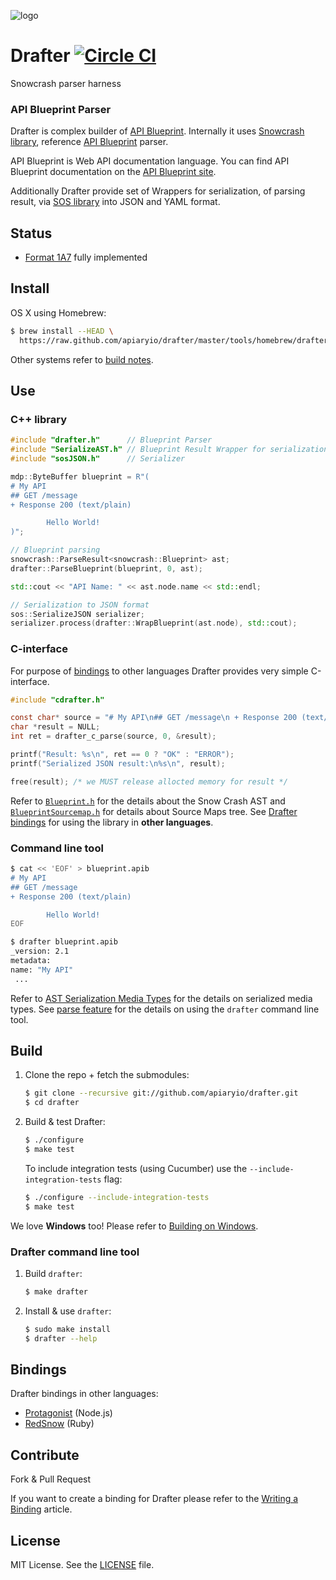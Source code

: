 ![logo](https://raw.github.com/apiaryio/api-blueprint/master/assets/logo_apiblueprint.png)

# Drafter [![Circle CI](https://circleci.com/gh/apiaryio/drafter/tree/master.svg?style=shield)](https://circleci.com/gh/apiaryio/drafter/tree/master)

Snowcrash parser harness

### API Blueprint Parser
Drafter is complex builder of [API Blueprint](http://apiblueprint.org). Internally it uses [Snowcrash library](https://github.com/apiaryio/snowcrash), reference [API Blueprint](http://apiblueprint.org) parser.

API Blueprint is Web API documentation language. You can find API Blueprint documentation on the [API Blueprint site](http://apiblueprint.org).

Additionally Drafter provide set of Wrappers for serialization, of parsing result, via  [SOS library](https://github.com/apiaryio/sos) into JSON and YAML format.

## Status
- [Format 1A7](https://github.com/apiaryio/api-blueprint/releases/tag/format-1A7) fully implemented 

## Install
OS X using Homebrew:

```sh
$ brew install --HEAD \
  https://raw.github.com/apiaryio/drafter/master/tools/homebrew/drafter.rb
```

Other systems refer to [build notes](#build).

## Use

### C++ library
```c++
#include "drafter.h"      // Blueprint Parser
#include "SerializeAST.h" // Blueprint Result Wrapper for serialization
#include "sosJSON.h"      // Serializer

mdp::ByteBuffer blueprint = R"(
# My API
## GET /message
+ Response 200 (text/plain)

        Hello World!
)";

// Blueprint parsing
snowcrash::ParseResult<snowcrash::Blueprint> ast;
drafter::ParseBlueprint(blueprint, 0, ast);

std::cout << "API Name: " << ast.node.name << std::endl;

// Serialization to JSON format
sos::SerializeJSON serializer;
serializer.process(drafter::WrapBlueprint(ast.node), std::cout);

```

### C-interface

For purpose of [bindings](#bindings) to other languages Drafter provides very simple C-interface.
```c
#include "cdrafter.h"

const char* source = "# My API\n## GET /message\n + Response 200 (text/plain)\n\n        Hello World\n";
char *result = NULL;
int ret = drafter_c_parse(source, 0, &result);

printf("Result: %s\n", ret == 0 ? "OK" : "ERROR");
printf("Serialized JSON result:\n%s\n", result);

free(result); /* we MUST release allocted memory for result */
```

Refer to [`Blueprint.h`](https://github.com/apiaryio/snowcrash/blob/master/src/Blueprint.h) for the details about the Snow Crash AST and [`BlueprintSourcemap.h`](https://github.com/apiaryio/snowcrash/blob/master/src/BlueprintSourcemap.h) for details about Source Maps tree. See [Drafter bindings](#bindings) for using the library in **other languages**.


### Command line tool
```bash
$ cat << 'EOF' > blueprint.apib
# My API
## GET /message
+ Response 200 (text/plain)

        Hello World!
EOF

$ drafter blueprint.apib 
_version: 2.1
metadata:
name: "My API"
 ...
```

Refer to [AST Serialization Media Types](https://github.com/apiaryio/api-blueprint-ast) for the details on serialized media types. See [parse feature](features/parse.feature) for the details on using the `drafter` command line tool.

## Build
1. Clone the repo + fetch the submodules:

	```sh
	$ git clone --recursive git://github.com/apiaryio/drafter.git
	$ cd drafter
	```

2. Build & test Drafter:

	```sh
	$ ./configure
	$ make test
	```

	To include integration tests (using Cucumber) use the `--include-integration-tests` flag: 

	```sh
	$ ./configure --include-integration-tests
	$ make test
	```
	
We love **Windows** too! Please refer to [Building on Windows](https://github.com/apiaryio/drafter/wiki/Building-on-Windows).
		
### Drafter command line tool
1. Build `drafter`:
	
	```sh
	$ make drafter
	```

2. Install & use `drafter`:

	```sh
	$ sudo make install
	$ drafter --help
	```

## Bindings
Drafter bindings in other languages:

- [Protagonist](https://github.com/apiaryio/protagonist) (Node.js)
- [RedSnow](https://github.com/apiaryio/redsnow) (Ruby)


## Contribute
Fork & Pull Request

If you want to create a binding for Drafter please refer to the [Writing a Binding](https://github.com/apiaryio/drafter/wiki/Writing-a-binding) article.

## License
MIT License. See the [LICENSE](https://github.com/apiaryio/drafter/blob/master/LICENSE) file.
